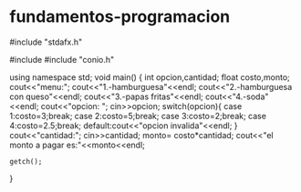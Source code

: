 # fundamentos-programacion
#include "stdafx.h"

#include <iostream>
#include "conio.h"

using namespace std;
void main()
{
	int opcion,cantidad;
	float costo,monto;
	cout<<"menu:";
	cout<<"1.-hamburguesa"<<endl;
	cout<<"2.-hamburguesa con queso"<<endl;
	cout<<"3.-papas fritas"<<endl;
	cout<<"4.-soda"<<endl;
	cout<<"opcion: ";
	cin>>opcion;
	switch(opcion){
	case 1:costo=3;break;
	case 2:costo=5;break;
    case 3:costo=2;break;
	case 4:costo=2.5;break;
	default:cout<<"opcion invalida"<<endl;
	}
	cout<<"cantidad:";
	cin>>cantidad;
	monto= costo*cantidad;
	cout<<"el monto a pagar es:"<<monto<<endl;

	getch();
}



